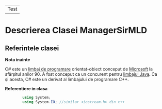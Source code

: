 <table style="width:100%">
	<tr>
		<td href='http://www.m-w.com/dictionary/' style="cursor:pointer">Test</td>
	</tr>
</table>

# Descrierea **Clasei ManagerSirMLD**

## Referintele clasei
**Nota inainte**

C# este un [limbaj de programare](https://ro.wikipedia.org/wiki/Limbaj_de_programare) orientat-obiect conceput de [Microsoft](https://ro.wikipedia.org/wiki/Microsoft) la sfârșitul anilor 90. 
A fost conceput ca un concurent pentru [limbajul Java](https://ro.wikipedia.org/wiki/Java_(limbaj_de_programare)). Ca și acesta, C# este un derivat al limbajului de programare C++. 

**Referentiere in clasa**
```C#
		using System;
		using System.IO; //similar <iostream.h> din c++
```
